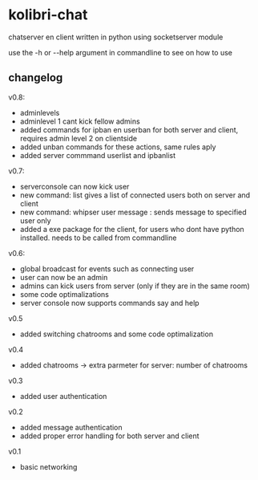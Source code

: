 kolibri-chat
============

chatserver en client written in python using socketserver module

use the -h or --help argument in commandline to see on how to use

changelog
---------

v0.8:
* adminlevels
* adminlevel 1 cant kick fellow admins
* added commands for ipban en userban for both server and client, requires admin level 2 on clientside
* added unban commands for these actions, same rules aply
* added server commmand userlist and ipbanlist

v0.7:
* serverconsole can now kick user
* new command: list gives a list of connected users both on server and client
* new command: whipser user message : sends message to specified user only
* added a exe package for the client, for users who dont have python installed. needs to be called from commandline

v0.6:
* global broadcast for events such as connecting user
* user can now be an admin
* admins can kick users from server (only if they are in the same room)
* some code optimalizations
* server console now supports commands say and help

v0.5
* added switching chatrooms and some code optimalization

v0.4
* added chatrooms -> extra parmeter for server: number of chatrooms

v0.3
* added user authentication

v0.2
* added message authentication
* added proper error handling for both server and client

v0.1
* basic networking